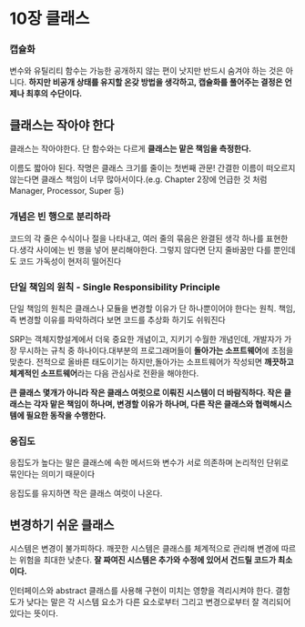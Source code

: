 # 10장 클래스

### **캡슐화**

변수와 유틸리티 함수는 가능한 공개하지 않는 편이 낫지만 반드시 숨겨야 하는 것은 아니다. **하지만 비공개 상태를 유지할 온갖 방법을 생각하고, 캡슐화를 풀어주는 결정은 언제나 최후의 수단이다.**

## **클래스는 작아야 한다**

클래스는 작아야한다. 단 함수와는 다르게 **클래스는 맡은 책임을 측정한다.**

이름도 짧아야 된다. 작명은 클래스 크기를 줄이는 첫번째 관문! 간결한 이름이 떠오르지 않는다면 클래스 책임이 너무 많아서이다.(e.g. Chapter 2장에 언급한 것 처럼 Manager, Processor, Super 등)

### **개념은 빈 행으로 분리하라**

코드의 각 줄은 수식이나 절을 나타내고, 여러 줄의 묶음은 완결된 생각 하나를 표현한다.생각 사이에는 빈 행을 넣어 분리해야한다. 그렇지 않다면 단지 줄바꿈만 다를 뿐인데도 코드 가독성이 현저히 떨어진다

### **단일 책임의 원칙 - Single Responsibility Principle**

단일 책임의 원칙은 클래스나 모듈을 변경할 이유가 단 하나뿐이어야 한다는 원칙. 
책임, 즉 변경할 이유를 파악하려다 보면 코드를 추상화 하기도 쉬워진다

SRP는 객체지향설계에서 더욱 중요한 개념이고, 지키기 수월한 개념인데, 개발자가 가장 무시하는 규칙 중 하나이다.대부분의 프로그래머들이 **돌아가는 소프트웨어**에 초점을 맞춘다. 전적으로 올바른 태도이기는 하지만,돌아가는 소프트웨어가 작성되면 **깨끗하고 체계적인 소프트웨어**라는 다음 관심사로 전환을 해야한다.

**큰 클래스 몇개가 아니라 작은 클래스 여럿으로 이뤄진 시스템이 더 바람직하다.
작은 클래스는 각자 맡은 책임이 하나며, 변경할 이유가 하나며, 다른 작은 클래스와 협력해시스템에 필요한 동작을 수행한다.**

### **응집도**

응집도가 높다는 말은 클래스에 속한 메서드와 변수가 서로 의존하며 논리적인 단위로 묶인다는 의미기 때문이다

응집도를 유지하면 작은 클래스 여럿이 나온다.

## **변경하기 쉬운 클래스**

시스템은 변경이 불가피하다. 깨끗한 시스템은 클래스를 체계적으로 관리해 변경에 따르는 위험을 최대한 낮춘다.
**잘 짜여진 시스템은 추가와 수정에 있어서 건드릴 코드가 최소이다.**

인터페이스와 abstract 클래스를 사용해 구현이 미치는 영향을 격리시켜야 한다.
결함도가 낮다는 말은 각 시스템 요소가 다른 요소로부터 그리고 변경으로부터 잘 격리되어있다는 뜻이다.